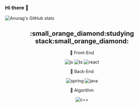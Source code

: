### Hi there 👋

<!--
**breadman98/breadman98** is a ✨ _special_ ✨ repository because its `README.md` (this file) appears on your GitHub profile.

Here are some ideas to get you started:

- 🔭 I’m currently working on ...
- 🌱 I’m currently learning ...
- 👯 I’m looking to collaborate on ...
- 🤔 I’m looking for help with ...
- 💬 Ask me about ...
- 📫 How to reach me: ...
- 😄 Pronouns: ...
- ⚡ Fun fact: ...
-->


  ![Anurag's GitHub stats](https://github-readme-stats.vercel.app/api?username=breadman98&anuraghazra&theme=dracula&show_icons=true)

<div align="center">
<h2>:small_orange_diamond:studying stack:small_orange_diamond:</h2>


</div>

<div align="center">

<!-- javascript logo -->
<span align="center"> :seedling: Front-End</span>
<!-- -->
  <img alt="js" src ="https://img.shields.io/badge/JavaScript-F7DF1E.svg?&style=for-the-badge&logo=JavaScript&logoColor=white"/> <!-- typescript logo --><img alt="ts" src ="https://img.shields.io/badge/TypeScript-3178C6.svg?&style=for-the-badge&logo=TypeScript&logoColor=white"/> <!-- react logo --><img alt="react" src ="https://img.shields.io/badge/React-61DAFB.svg?&style=for-the-badge&logo=React&logoColor=white"/>
  
 <!-- springboot logo -->
<span align="center"> :seedling: Back-End</span>
 <!-- -->
 <img alt="spring" src ="https://img.shields.io/badge/Spring-6DB33F.svg?&style=for-the-badge&logo=Spring&logoColor=white"/> <!-- java logo --> <img alt="java" src   ="https://img.shields.io/badge/Java-8669AE.svg?&style=for-the-badge&logo=a&logoColor=white"/>
 
 <!-- c++ logo -->
<span> :seedling: Algorithm </span>
<!-- -->
   <img alt="c++" src ="https://img.shields.io/badge/C++-00599C.svg?&style=for-the-badge&logo=C%2B%2B&logoColor=white"/>
   


  
  <!--[![Solved.ac Profile](http://mazassumnida.wtf/api/v2/generate_badge?boj=swo98)](https://solved.ac/swo98/)-->
 


              


